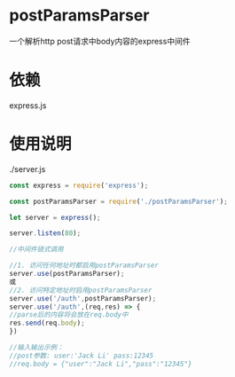 # postParamsParser
一个解析http post请求中body内容的express中间件
# 依赖
express.js

# 使用说明
./server.js
```javascript
const express = require('express');

const postParamsParser = require('./postParamsParser');

let server = express();

server.listen(80);

//中间件链式调用

//1. 访问任何地址时都启用postParamsParser
server.use(postParamsParser);
或
//2. 访问特定地址时启用postParamsParser
server.use('/auth',postParamsParser);
server.use('/auth',(req,res) => {
//parse后的内容将会放在req.body中
res.send(req.body);
})

//输入输出示例：
//post参数: user:'Jack Li' pass:12345
//req.body = {"user":"Jack Li","pass":"12345"}
```
